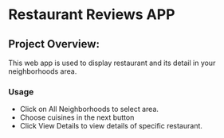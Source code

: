 
# Restaurant Reviews APP

## Project Overview:

This web app is used to display restaurant and its detail in your neighborhoods area.

### Usage

- Click on All Neighborhoods to select area.
- Choose cuisines in the next button
- Click View Details to view details of specific restaurant.





